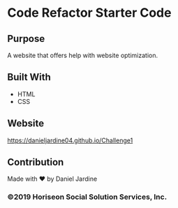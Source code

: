 # Code Refactor Starter Code


## Purpose
A website that offers help with website optimization.

## Built With
* HTML
* CSS

## Website
https://danieljardine04.github.io/Challenge1

## Contribution
Made with ❤️ by Daniel Jardine

### ©2019 Horiseon Social Solution Services, Inc.